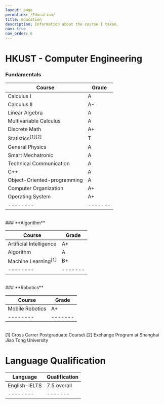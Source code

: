 ```yaml
---
layout: page
permalink: /Education/
title: Education
description: Information about the course I taken.
nav: true
nav_order: 6
---
```


# **HKUST - Computer Engineering**

### **Fundamentals**

| Course                      | Grade   |
| --------------------------- | ------- |
| Calculus I                  | A       |
| Calculus II                 | A-      |
| Linear Algebra              | A       |
| Multivariable Calculus      | A       |
| Discrete Math               | A+      |
| Statistics<sup>[1][2]</sup> | T       |
| General Physics             | A       |
| Smart Mechatronic           | A       |
| Technical Communication     | A       |
| C++                         | A       |
| Object-Oriented-programming | A       |
| Computer Organization       | A+      |
| Operating System            | A+      |
| --------                    | ------- |

<br/>
### **Algorithm**

| Course                         | Grade   |
| ------------------------------ | ------- |
| Artificial Intelligence        | A+      |
| Algorithm                      | A       |
| Machine Learning<sup>[1]</sup> | B+      |
| --------                       | ------- |

<br/>
### **Robotics**

| Course          | Grade   |
| --------------- | ------- |
| Mobile Robotics | A+      |
| --------        | ------- |

<br/>
[1] Cross Carrer Postgraduate Course\
[2] Exchange Program at Shanghai Jiao Tong University
<br/>

# **Language Qualification**

| Language      | Qualification |
| ------------- | ------------- |
| English-IELTS | 7.5 overall   |
| --------      | -------       |
